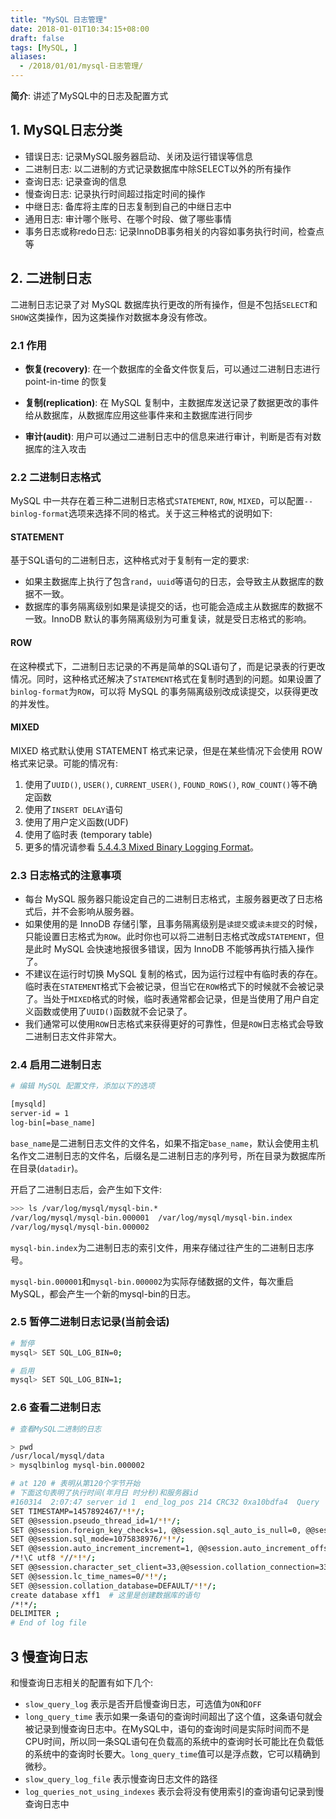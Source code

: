 ```yaml
---
title: "MySQL 日志管理"
date: 2018-01-01T10:34:15+08:00
draft: false
tags: [MySQL, ]
aliases:
  - /2018/01/01/mysql-日志管理/
---
```


__简介__: 讲述了MySQL中的日志及配置方式

<!--more-->


## 1. MySQL日志分类

+ 错误日志: 记录MySQL服务器启动、关闭及运行错误等信息
+ 二进制日志: 以二进制的方式记录数据库中除SELECT以外的所有操作
+ 查询日志: 记录查询的信息
+ 慢查询日志: 记录执行时间超过指定时间的操作
+ 中继日志: 备库将主库的日志复制到自己的中继日志中
+ 通用日志: 审计哪个账号、在哪个时段、做了哪些事情
+ 事务日志或称redo日志: 记录InnoDB事务相关的内容如事务执行时间，检查点等

## 2. 二进制日志

二进制日志记录了对 MySQL 数据库执行更改的所有操作，但是不包括`SELECT`和`SHOW`这类操作，因为这类操作对数据本身没有修改。

### 2.1 作用

+ __恢复(recovery)__: 在一个数据库的全备文件恢复后，可以通过二进制日志进行 point-in-time 的恢复

+ __复制(replication)__: 在 MySQL 复制中，主数据库发送记录了数据更改的事件给从数据库，从数据库应用这些事件来和主数据库进行同步

+ __审计(audit)__: 用户可以通过二进制日志中的信息来进行审计，判断是否有对数据库的注入攻击

### 2.2 二进制日志格式

MySQL 中一共存在着三种二进制日志格式`STATEMENT`, `ROW`, `MIXED`，可以配置`--binlog-format`选项来选择不同的格式。关于这三种格式的说明如下:

#### STATEMENT

基于SQL语句的二进制日志，这种格式对于复制有一定的要求:

+ 如果主数据库上执行了包含`rand`，`uuid`等语句的日志，会导致主从数据库的数据不一致。
+ 数据库的事务隔离级别如果是读提交的话，也可能会造成主从数据库的数据不一致。InnoDB 默认的事务隔离级别为可重复读，就是受日志格式的影响。

#### ROW

在这种模式下，二进制日志记录的不再是简单的SQL语句了，而是记录表的行更改情况。同时，这种格式还解决了`STATEMENT`格式在复制时遇到的问题。如果设置了`binlog-format`为`ROW`，可以将 MySQL 的事务隔离级别改成读提交，以获得更改的并发性。

#### MIXED

MIXED 格式默认使用 STATEMENT 格式来记录，但是在某些情况下会使用 ROW 格式来记录。可能的情况有:

1. 使用了`UUID()`, `USER()`, `CURRENT_USER()`, `FOUND_ROWS()`, `ROW_COUNT()`等不确定函数
2. 使用了`INSERT DELAY`语句
3. 使用了用户定义函数(UDF)
4. 使用了临时表 (temporary table)
5. 更多的情况请参看 [5.4.4.3 Mixed Binary Logging Format](https://dev.mysql.com/doc/refman/5.7/en/binary-log-mixed.html)。

### 2.3 日志格式的注意事项

+ 每台 MySQL 服务器只能设定自己的二进制日志格式，主服务器更改了日志格式后，并不会影响从服务器。
+ 如果使用的是 InnoDB 存储引擎，且事务隔离级别是`读提交`或`读未提交`的时候，只能设置日志格式为`ROW`。此时你也可以将二进制日志格式改成`STATEMENT`，但是此时 MySQL 会快速地报很多错误，因为 InnoDB 不能够再执行插入操作了。
+ 不建议在运行时切换 MySQL 复制的格式，因为运行过程中有临时表的存在。临时表在`STATEMENT`格式下会被记录，但当它在`ROW`格式下的时候就不会被记录了。当处于`MIXED`格式的时候，临时表通常都会记录，但是当使用了用户自定义函数或使用了`UUID()`函数就不会记录了。
+ 我们通常可以使用`ROW`日志格式来获得更好的可靠性，但是`ROW`日志格式会导致二进制日志文件非常大。

### 2.4 启用二进制日志

```sh
# 编辑 MySQL 配置文件，添加以下的选项

[mysqld]
server-id = 1
log-bin[=base_name]
```

`base_name`是二进制日志文件的文件名，如果不指定`base_name`，默认会使用主机名作文二进制日志的文件名，后缀名是二进制日志的序列号，所在目录为数据库所在目录(`datadir`)。

开启了二进制日志后，会产生如下文件:

```sh
>>> ls /var/log/mysql/mysql-bin.*
/var/log/mysql/mysql-bin.000001  /var/log/mysql/mysql-bin.index
/var/log/mysql/mysql-bin.000002
```

`mysql-bin.index`为二进制日志的索引文件，用来存储过往产生的二进制日志序号。

`mysql-bin.000001`和`mysql-bin.000002`为实际存储数据的文件，每次重启MySQL，都会产生一个新的mysql-bin的日志。

### 2.5 暂停二进制日志记录(当前会话)

```sh
# 暂停
mysql> SET SQL_LOG_BIN=0;

# 启用
mysql> SET SQL_LOG_BIN=1;
```

### 2.6 查看二进制日志

```sh
# 查看MySQL二进制的日志

> pwd
/usr/local/mysql/data
> mysqlbinlog mysql-bin.000002

# at 120 # 表明从第120个字节开始
# 下面这句表明了执行时间(年月日 时分秒)和服务器id
#160314  2:07:47 server id 1  end_log_pos 214 CRC32 0xa10bdfa4 	Query	thread_id=1	exec_time=0	error_code=0
SET TIMESTAMP=1457892467/*!*/;
SET @@session.pseudo_thread_id=1/*!*/;
SET @@session.foreign_key_checks=1, @@session.sql_auto_is_null=0, @@session.unique_checks=1, @@session.autocommit=1/*!*/;
SET @@session.sql_mode=1075838976/*!*/;
SET @@session.auto_increment_increment=1, @@session.auto_increment_offset=1/*!*/;
/*!\C utf8 *//*!*/;
SET @@session.character_set_client=33,@@session.collation_connection=33,@@session.collation_server=33/*!*/;
SET @@session.lc_time_names=0/*!*/;
SET @@session.collation_database=DEFAULT/*!*/;
create database xff1  # 这里是创建数据库的语句
/*!*/;
DELIMITER ;
# End of log file
```

## 3 慢查询日志

和慢查询日志相关的配置有如下几个:

+ `slow_query_log` 表示是否开启慢查询日志，可选值为`ON`和`OFF`
+ `long_query_time` 表示如果一条语句的查询时间超出了这个值，这条语句就会被记录到慢查询日志中。在MySQL中，语句的查询时间是实际时间而不是CPU时间，所以同一条SQL语句在负载高的系统中的查询时长可能比在负载低的系统中的查询时长要大。`long_query_time`值可以是浮点数，它可以精确到微秒。
+ `slow_query_log_file` 表示慢查询日志文件的路径
+ `log_queries_not_using_indexes` 表示会将没有使用索引的查询语句记录到慢查询日志中
